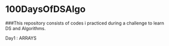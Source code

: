 # 100DaysOfDSAlgo
###This repository consists of codes i practiced during a challenge to learn DS and Algorithms.



Day1  :  ARRAYS
